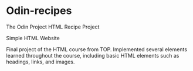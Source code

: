 # Odin-recipes
The Odin Project HTML Recipe Project

Simple HTML Website 

Final project of the HTML course from TOP. Implemented several elements learned throughout the course, including basic HTML elements such as headings, links, and images. 